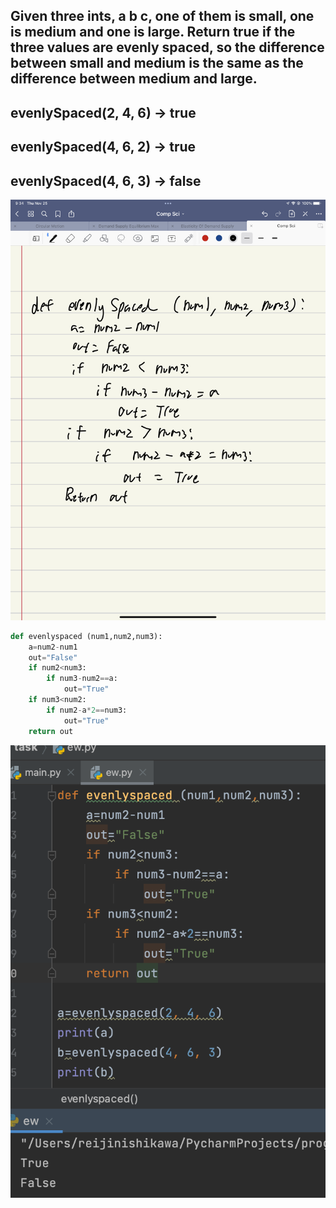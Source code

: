 ## Given three ints, a b c, one of them is small, one is medium and one is large. Return true if the three values are evenly spaced, so the difference between small and medium is the same as the difference between medium and large. 

## evenlySpaced(2, 4, 6) → true
## evenlySpaced(4, 6, 2) → true
## evenlySpaced(4, 6, 3) → false

![](quiz014.jpeg)
```.py
def evenlyspaced (num1,num2,num3):
    a=num2-num1
    out="False"
    if num2<num3:
        if num3-num2==a:
            out="True"
    if num3<num2:
        if num2-a*2==num3:
            out="True"
    return out
```
![](quiz014out.png)
